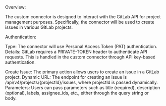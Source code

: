 Overview:

The custom connector is designed to interact with the GitLab API for project management purposes. Specifically, the connector will be used to create issues in various GitLab projects.

Authentication:

Type: The connector will use Personal Access Token (PAT) authentication.
Details: GitLab requires a PRIVATE-TOKEN header to authenticate API requests. This is handled in the custom connector through API key-based authentication.

Create Issue: The primary action allows users to create an issue in a GitLab project.
Dynamic URL: The endpoint for creating an issue is /api/v4/projects/{projectId}/issues, where projectId is passed dynamically.
Parameters: Users can pass parameters such as title (required), description (optional), labels, assignee_ids, etc., either through the query string or body.
